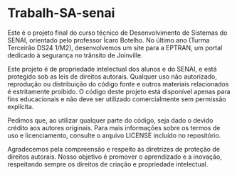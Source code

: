 # Trabalh-SA-senai
Este é o projeto final do curso técnico de Desenvolvimento de Sistemas do SENAI, orientado pelo professor Ícaro Botelho. No último ano (Turma Terceirão DS24 1/M2), desenvolvemos um site para a EPTRAN, um portal dedicado à segurança no trânsito de Joinville.

Este projeto é de propriedade intelectual dos alunos e do SENAI, e está protegido sob as leis de direitos autorais. Qualquer uso não autorizado, reprodução ou distribuição do código fonte e outros materiais relacionados é estritamente proibido. O código deste projeto está disponível apenas para fins educacionais e não deve ser utilizado comercialmente sem permissão explícita.

Pedimos que, ao utilizar qualquer parte do código, seja dado o devido crédito aos autores originais. Para mais informações sobre os termos de uso e licenciamento, consulte o arquivo LICENSE incluído no repositório.

Agradecemos pela compreensão e respeito às diretrizes de proteção de direitos autorais. Nosso objetivo é promover o aprendizado e a inovação, respeitando sempre os direitos de criação e propriedade intelectual.
